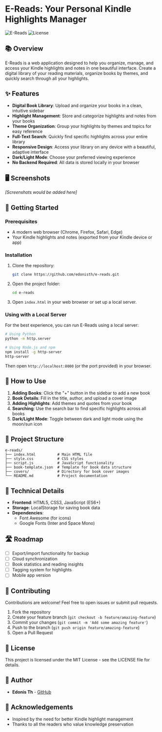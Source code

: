 # E-Reads: Your Personal Kindle Highlights Manager

![E-Reads](https://img.shields.io/badge/E--Reads-v1.0-blue)
![License](https://img.shields.io/badge/license-MIT-green)

## 📚 Overview

E-Reads is a web application designed to help you organize, manage, and access your Kindle highlights and notes in one beautiful interface. Create a digital library of your reading materials, organize books by themes, and quickly search through all your highlights.

## ✨ Features

- **Digital Book Library**: Upload and organize your books in a clean, intuitive sidebar
- **Highlight Management**: Store and categorize highlights and notes from your books
- **Theme Organization**: Group your highlights by themes and topics for easy reference
- **Full-Text Search**: Quickly find specific highlights across your entire library
- **Responsive Design**: Access your library on any device with a beautiful, adaptive interface
- **Dark/Light Mode**: Choose your preferred viewing experience
- **No Backend Required**: All data is stored locally in your browser

## 🖥️ Screenshots

*[Screenshots would be added here]*

## 🚀 Getting Started

### Prerequisites

- A modern web browser (Chrome, Firefox, Safari, Edge)
- Your Kindle highlights and notes (exported from your Kindle device or app)

### Installation

1. Clone the repository:
   ```bash
   git clone https://github.com/edonisth/e-reads.git
   ```

2. Open the project folder:
   ```bash
   cd e-reads
   ```

3. Open `index.html` in your web browser or set up a local server.

### Using with a Local Server

For the best experience, you can run E-Reads using a local server:

```bash
# Using Python
python -m http.server

# Using Node.js and npm
npm install -g http-server
http-server
```

Then open `http://localhost:8000` (or the port provided) in your browser.

## 📖 How to Use

1. **Adding Books**: Click the "+" button in the sidebar to add a new book
2. **Book Details**: Fill in the title, author, and upload a cover image
3. **Adding Highlights**: Add themes and quotes from your book
4. **Searching**: Use the search bar to find specific highlights across all books
5. **Dark/Light Mode**: Toggle between dark and light mode using the moon/sun icon

## 🧩 Project Structure

```
e-reads/
├── index.html          # Main HTML file
├── style.css           # CSS styles
├── script.js           # JavaScript functionality
├── book-template.json  # Template for book data structure
├── covers/             # Directory for book cover images
└── README.md           # Project documentation
```

## 🔧 Technical Details

- **Frontend**: HTML5, CSS3, JavaScript (ES6+)
- **Storage**: LocalStorage for saving book data
- **Dependencies**: 
  - Font Awesome (for icons)
  - Google Fonts (Inter and Space Mono)

## 🛣️ Roadmap

- [ ] Export/import functionality for backup
- [ ] Cloud synchronization
- [ ] Book statistics and reading insights
- [ ] Tagging system for highlights
- [ ] Mobile app version

## 🤝 Contributing

Contributions are welcome! Feel free to open issues or submit pull requests.

1. Fork the repository
2. Create your feature branch (`git checkout -b feature/amazing-feature`)
3. Commit your changes (`git commit -m 'Add some amazing feature'`)
4. Push to the branch (`git push origin feature/amazing-feature`)
5. Open a Pull Request

## 📄 License

This project is licensed under the MIT License - see the LICENSE file for details.

## 👤 Author

- **Edonis Th** - [GitHub](https://github.com/edonisth)

## 🙏 Acknowledgements

- Inspired by the need for better Kindle highlight management
- Thanks to all the readers who value knowledge preservation
